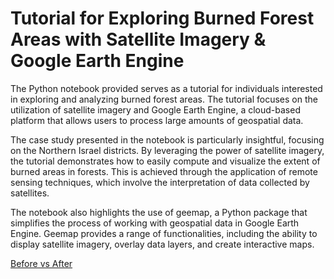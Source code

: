 # Tutorial for Exploring Burned Forest Areas with Satellite Imagery & Google Earth Engine

The Python notebook provided serves as a tutorial for individuals interested in exploring and analyzing burned forest areas. The tutorial focuses on the utilization of satellite imagery and Google Earth Engine, a cloud-based platform that allows users to process large amounts of geospatial data.

The case study presented in the notebook is particularly insightful, focusing on the Northern Israel districts. By leveraging the power of satellite imagery, the tutorial demonstrates how to easily compute and visualize the extent of burned areas in forests. This is achieved through the application of remote sensing techniques, which involve the interpretation of data collected by satellites.

The notebook also highlights the use of geemap, a Python package that simplifies the process of working with geospatial data in Google Earth Engine. Geemap provides a range of functionalities, including the ability to display satellite imagery, overlay data layers, and create interactive maps.

[Before vs After](https://github.com/OfirMazor/GEEBurnedForestAreas/blob/main/Images/NBR-Before_vs_After.png)
